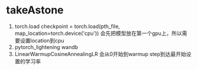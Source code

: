 # takeAstone
1. torch.load checkpoint = torch.load(pth_file, map_location=torch.device('cpu')) 会先把模型放在第一个gpu上，所以需要设置location到cpu
2. pytorch_lightening wandb
3. LinearWarmupCosineAnnealingLR 会从0开始到warmup step到达最开始设置的学习率

